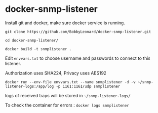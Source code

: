 # docker-snmp-listener

Install git and docker, make sure docker service is running.

`git clone https://github.com/BobbyLeonard/docker-snmp-listener.git`

`cd docker-snmp-listener/`

`docker build -t snmplistener .`

Edit `envvars.txt` to choose username and passwords to connect to this listener.

Authorization uses SHA224, Privacy uses AES192

`docker run --env-file envvars.txt --name snmplistener -d -v ~/snmp-listener-logs:/app/log -p 1161:1161/udp snmplistener`

logs of received traps will be stored in `~/snmp-listener-logs/`

To check the container for errors : `docker logs snmplistener`

